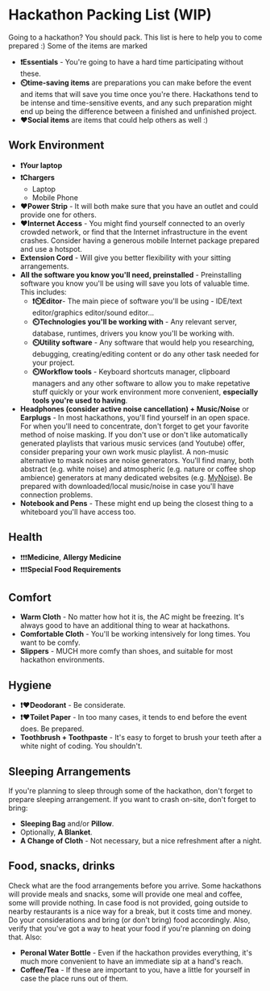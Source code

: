 # Hackathon Packing List (WIP)

Going to a hackathon? You should pack. This list is here to help you to come prepared :)
Some of the items are marked
- **❗Essentials** - You're going to have a hard time participating without these.
- **⏲️time-saving items** are preparations you can make before the event and items that will save you time once you're there. Hackathons tend to be intense and time-sensitive events, and any such preparation might end up being the difference between a finished and unfinished project.
- **❤️Social items**  are items that could help others as well :)

## Work Environment

- **❗Your laptop**
- **❗Chargers**
  - Laptop
  - Mobile Phone
- **❤️Power Strip** - It will both make sure that you have an outlet and could provide one for others.
- **❤️Internet Access** - You might find yourself connected to an overly crowded network, or find that the Internet infrastructure in the event crashes. Consider having a generous mobile Internet package prepared and use a hotspot.
- **Extension Cord** - Will give you better flexibility with your sitting arrangements.
- **All the software you know you'll need, preinstalled** - Preinstalling software you know you'll be using will save you lots of valuable time. This includes:
  - **❗⏲️Editor**- The main piece of software you'll be using - IDE/text editor/graphics editor/sound editor...
  - **⏲️Technologies you'll be working with** - Any relevant server, database, runtimes, drivers you know you'll be working with.
  - **⏲️Utility software** - Any software that would help you researching, debugging, creating/editing content or do any other task needed for your project.
  - **⏲️Workflow tools** - Keyboard shortcuts manager, clipboard managers and any other software to allow you to make repetative stuff quickly or your work environment more convenient, **especially tools you're used to having**.
- **Headphones (consider active noise cancellation) + Music/Noise** or **Earplugs** - In most hackathons, you'll find yourself in an open space. For when you'll need to concentrate, don't forget to get your favorite method of noise masking.
If you don't use or don't like automatically generated playlists that various music services (and Youtube) offer, consider preparing your own work music playlist.
A non-music alternative to mask noises are noise generators. You'll find many, both abstract (e.g. white noise) and atmospheric (e.g. nature or coffee shop ambience) generators at many dedicated websites (e.g. [MyNoise](https://mynoise.net/)).
Be prepared with downloaded/local music/noise in case you'll have connection problems.
- **Notebook and Pens** - These might end up being the closest thing to a whiteboard you'll have access too.

## Health
- ❗❗❗**Medicine**, **Allergy Medicine**
- ❗❗❗**Special Food Requirements**

## Comfort
- **Warm Cloth** - No matter how hot it is, the AC might be freezing. It's always good to have an additional thing to wear at hackathons.
- **Comfortable Cloth** - You'll be working intensively for long times. You want to be comfy.
- **Slippers** - MUCH more comfy than shoes, and suitable for most hackathon environments.
## Hygiene
- **❗❤️Deodorant** - Be considerate.
- **❗❤️Toilet Paper** - In too many cases, it tends to end before the event does. Be prepared.
- **Toothbrush + Toothpaste** - It's easy to forget to brush your teeth after a white night of coding. You shouldn't.
## Sleeping Arrangements
If you're planning to sleep through some of the hackathon, don't forget to prepare sleeping arrangement. If you want to crash on-site, don't forget to bring:
- **Sleeping Bag** and/or **Pillow**.
- Optionally, **A Blanket**.
- **A Change of Cloth** - Not necessary, but a nice refreshment after a night.
## Food, snacks, drinks
Check what are the food arrangements before you arrive. Some hackathons will provide meals and snacks, some will provide one meal and coffee, some will provide nothing.
In case food is not provided, going outside to nearby restaurants is a nice way for a break, but it costs time and money. Do your considerations and bring (or don't bring) food accordingly. Also, verify that you've got a way to heat your food if you're planning on doing that. Also:
- **Peronal Water Bottle** - Even if the hackathon provides everything, it's much more convenient to have an immediate sip at a hand's reach.
- **Coffee/Tea** - If these are important to you, have a little for yourself in case the place runs out of them.
